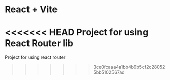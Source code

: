 # React + Vite

<<<<<<< HEAD
Project for using React Router lib
=======
Project for using react router
>>>>>>> 3ce0fcaaa4a1bb4b9b5cf2c280525bb5102567ad
